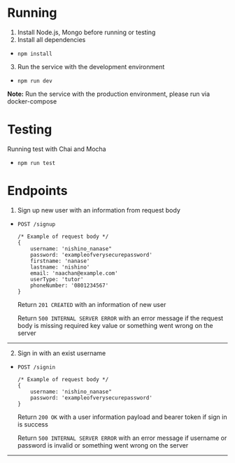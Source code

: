 # Running
1. Install Node.js, Mongo before running or testing
2. Install all dependencies
* ```npm install```
3. Run the service with the development environment
* ```npm run dev```

__Note:__ Run the service with the production environment, please run via docker-compose

# Testing
Running test with Chai and Mocha
* ```npm run test```

# Endpoints
1. Sign up new user with an information from request body

 * ```POST /signup```

    ```
    /* Example of request body */
    {
        username: 'nishino_nanase"
        password: 'exampleofverysecurepassword'
        firstname: 'nanase'
        lastname: 'nishino'
        email: 'naachan@example.com'
        userType: 'tutor'
        phoneNumber: '0801234567'
    }
    ```

   Return ```201 CREATED``` with an information of new user

   Return ```500 INTERNAL SERVER ERROR```  with an error message if the request body is missing required key value or something went wrong on the server
---
2. Sign in with an exist username

 * ```POST /signin```

    ```
    /* Example of request body */
    {
        username: 'nishino_nanase"
        password: 'exampleofverysecurepassword'
    }
    ```

   Return ```200 OK``` with a user information payload and bearer token if sign in is success

   Return ```500 INTERNAL SERVER ERROR``` with an error message if username or password is invalid or something went wrong on the server
---